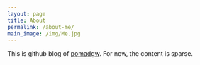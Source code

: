 ```yaml
---
layout: page
title: About
permalink: /about-me/
main_image: /img/Me.jpg
---
```


This is github blog of [pomadgw](https://github.com/pomadgw). For now, the content is sparse.
